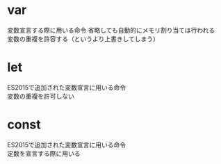 # var
変数宣言する際に用いる命令
省略しても自動的にメモリ割り当ては行われる  
変数の重複を許容する（というより上書きしてしまう）

# let
ES2015で追加された変数宣言に用いる命令  
変数の重複を許可しない  

# const
ES2015で追加された変数宣言に用いる命令  
定数を宣言する際に用いる

